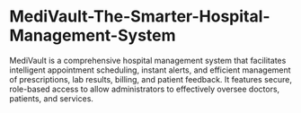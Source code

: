 # MediVault-The-Smarter-Hospital-Management-System
MediVault is a comprehensive hospital management system that facilitates intelligent appointment scheduling, instant alerts, and efficient management of prescriptions, lab results, billing, and patient feedback. It features secure, role-based access to allow administrators to effectively oversee doctors, patients, and services.
